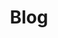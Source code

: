 ---
title: "Blog"
description: "Short articles about economics, statistical programming, among other things"
---